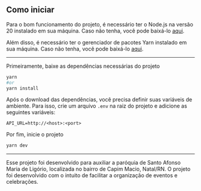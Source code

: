## Como iniciar

Para o bom funcionamento do projeto, é necessário ter o Node.js na versão 20 instalado em sua máquina. Caso não tenha,
você pode baixá-lo [aqui](https://nodejs.org/en/).

Além disso, é necessário ter o gerenciador de pacotes Yarn instalado em sua máquina. Caso não tenha, você pode
baixá-lo [aqui](https://yarnpkg.com/).

---

Primeiramente, baixe as dependências necessárias do projeto

```bash
yarn
#or
yarn install
```

Após o download das dependências, você precisa definir suas variáveis de ambiente. Para isso, crie um arquivo `.env` na
raiz do projeto e adicione as seguintes variáveis:

```env
API_URL=http://<host>:<port>
```

Por fim, inicie o projeto

```bash
yarn dev
```

---

Esse projeto foi desenvolvido para auxiliar a paróquia de Santo Afonso Maria de Ligório, localizada no bairro de Capim
Macio, Natal/RN. O projeto foi desenvolvido com o intuito de facilitar a organização de eventos e celebrações.